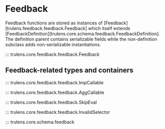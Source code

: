 # Feedback

Feedback functions are stored as instances of
[Feedback][trulens.feedback.feedback.Feedback] which itself extends
[FeedbackDefinition][trulens.core.schema.feedback.FeedbackDefinition]. The
definition parent contains serializable fields while the non-definition subclass
adds non-serializable instantiations.

::: trulens.core.feedback.feedback.Feedback

## Feedback-related types and containers

::: trulens.core.feedback.feedback.ImpCallable

::: trulens.core.feedback.feedback.AggCallable

::: trulens.core.feedback.feedback.SkipEval

::: trulens.core.feedback.feedback.InvalidSelector

::: trulens.core.schema.feedback
